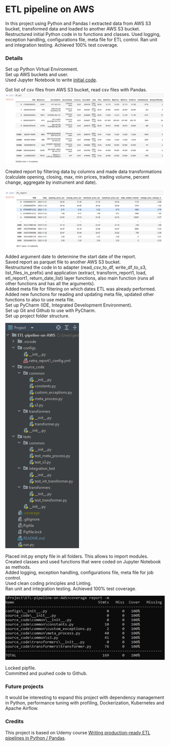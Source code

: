 # ETL pipeline on AWS
In this project using Python and Pandas I extracted data from AWS S3 bucket, transformed data and loaded to another AWS S3 bucket. Restructured initial Python code in to functions and classes. Used logging, exception handling, configurations file, meta file for ETL control. Ran unit and integration testing. Achieved 100% test coverage.
### Details
Set up Python Virtual Environment.  
Set up AWS buckets and user.  
Used Jupyter Notebook to write [initial code].  

[initial code]: < https://github.com/Geduifx/ETL-pipeline-on-AWS/tree/develop/Jupyter%20Notebook >

Got list of csv files from AWS S3 bucket, read csv files with Pandas.  
<img src="Images/01.png" width="">

Created report by filtering data by columns and made data transformations (calculate opening, closing, max, min prices, trading volume, percent change, aggregate by instrument and date).  
 
<img src="Images/02.png" width="">

Added argument date to determine the start date of the report.  
Saved report as parquet file to another AWS S3 bucket.  
Restructured the code in to adapter (read_csv_to_df, write_df_to_s3, list_files_in_prefix) and application (extract, transform_report1, load, etl_report1, return_date_list) layer functions, also main function (runs all other functions and has all the arguments).  
Added meta file for filtering on which dates ETL was already performed.   
Added new functions for reading and updating meta file, updated other functions to also to use meta file.  
Set up PyCharm (IDE, Integrated Development Environment).  
Set up Git and Github to use with PyCharm.  
Set up project folder structure.  

<img src="Images/03.png" width="">

Placed init.py empty file in all folders. This allows to import modules.  
Created classes and used functions that were coded on Jupyter Notebook as methods.  
Added logging, exception handling, configurations file, meta file for job control.  
Used clean coding principles and Linting.  
Ran unit and integration testing. Achieved 100% test coverage.  

<img src="Images/04.png" width="">

Locked pipfile.  
Committed and pushed code to Github.  

### Future projects
It would be interesting to expand this project with dependency management in Python, performance tuning with profiling, Dockerization, Kubernetes and Apache Airflow.

### Credits
This project is based on Udemy course [Writing production-ready ETL pipelines in Python / Pandas].

[Writing production-ready ETL pipelines in Python / Pandas]: <https://www.udemy.com/course/writing-production-ready-etl-pipelines-in-python-pandas/>
